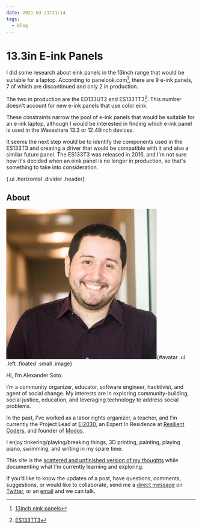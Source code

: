 ```yaml
---
date: 2021-03-21T21:14
tags:
  - blog
---
```


# 13.3in E-ink Panels

I did some research about eink panels in the 13inch range that would be suitable for a laptop. According to panelook.com[^panel], there are 9 e-ink panels, 7 of which are discontinued and only 2 in production.

The two in production are the ED133UT2 and ES133TT3[^ES133T3]. This number doesn't account for new e-ink panels that use color eink.

These constraints narrow the pool of e-ink panels that would be suitable for an e-ink laptop, although I would be interested in finding which e-ink panel is used in the Waveshare 13.3 or 12.48inch devices.

It seems the next step would be to identify the components used in the ES133T3 and creating a driver that would be compatible with it and also a similar future panel. The ES133T3 was released in 2016, and I'm not sure how it's decided when an eink panel is no longer in production, so that's something to take into consideration.

[^panel]: [13inch eink panels](https://www.panelook.com/sizmodlist.php?st=&pl=&so_attr=&sizes[]=1330&brand_family=39)
[^ES133T3]: [ES133TT3](https://www.panelook.com/ES133TT3_E%20Ink_13.3_EPD_overview_31869.html)

{.ui .horizontal .divider .header}

## About
![](static/profile.jpeg){#avatar .ui .left .floated .small .image}

Hi, I’m Alexander Soto.

I’m a community organizer, educator, software engineer, hacktivist, and agent of social change. My interests are in exploring community-building, social justice, education, and leveraging technology to address social problems.

In the past, I’ve worked as a labor rights organizer, a teacher, and I’m currently the Project Lead at [EI2030](https://ei2030.org/), an Expert In Residence at [Resilient Coders](https://www.resilientcoders.org/), and founder of [Modos](https://www.modos.tech/).

I enjoy tinkering/playing/breaking things, 3D printing, painting, playing piano, swimming, and writing in my spare time.

This site is the [scattered and unfinished version of my thoughts](https://alexsoto.dev/impulse.html) while documenting what I’m currently learning and exploring.

If you’d like to know the updates of a post, have questions, comments, suggestions, or would like to collaborate, send me a [direct message](https://twitter.com/messages/compose?recipient_id=4648173315) on [Twitter](https://twitter.com/alexsotodev), or an [email](mailto:contact@alexsoto.dev) and we can talk.

<section id="subscriptionLinks"></section>

<div class="ui section divider"></div>

<section id="socialMediaLinks"></section>

<div class="ui section divider"></div>

<div id="commento"></div>
